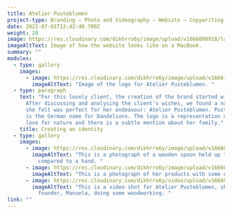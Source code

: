 ```yaml
---
title: Atelier Pusteblumen
project-type: Branding – Photo and Videography – Website – Copywriting
date: 2022-07-01T12:42:40.700Z
weight: 20
image: https://res.cloudinary.com/dikhrro6y/image/upload/v1666098918/laptop-manu_gcotlr.jpg
imageAltText: Image of how the website looks like on a MacBook.
summary: ""
modules:
  - type: gallery
    images:
      - image: https://res.cloudinary.com/dikhrro6y/image/upload/v1666100561/Logo_b8v9pw.png
        imageAltText: "Image of the logo for Atelier Pusteblumen. "
  - type: paragraph
    text: "For this lovely client, the creation of the brand started with naming.
      After discussing and analysing the client's wishes, we found a name that
      she felt was perfect for her endeavour: Atelier Pusteblumen. Pusteblumen
      is the German name for Dandelions. The logo is a representation of her
      love for nature and there is a subtle mention about her family."
    title: Creating an identity
  - type: gallery
    images:
      - image: https://res.cloudinary.com/dikhrro6y/image/upload/v1666097909/DSC_0105_ywvxwd.jpg
        imageAltText: "This is a photograph of a wooden spoon held up to show the size
          compared to a hand. "
      - image: https://res.cloudinary.com/dikhrro6y/image/upload/v1666097909/DSC_0218_qp3qev.jpg
        imageAltText: "This is a photograph of her products with some embellishments. "
      - image: https://res.cloudinary.com/dikhrro6y/video/upload/v1666098197/video-manu_xufjt9.mp4
        imageAltText: "This is a video shot for Atelier Pusteblumen, showing its
          founder, Manuela, doing some woodworking. "
link: ""
---
```

